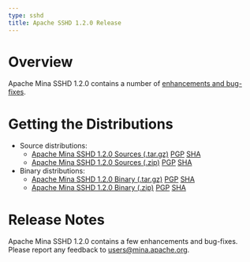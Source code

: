 ```yaml
---
type: sshd
title: Apache SSHD 1.2.0 Release
---
```


# Overview

Apache Mina SSHD 1.2.0 contains a number of [enhancements and bug-fixes](https://issues.apache.org/jira/secure/ReleaseNote.jspa?projectId=12310849&version=12334702).

# Getting the Distributions

* Source distributions:
    * [Apache Mina SSHD 1.2.0 Sources (.tar.gz)](https://archive.apache.org/dist/mina/sshd/1.2.0/apache-sshd-1.2.0-src.tar.gz) [PGP](https://archive.apache.org/dist/mina/sshd/1.2.0/apache-sshd-1.2.0-src.tar.gz.asc) [SHA](https://archive.apache.org/dist/mina/sshd/1.2.0/apache-sshd-1.2.0-src.tar.gz.sha1)
    * [Apache Mina SSHD 1.2.0 Sources (.zip)](https://archive.apache.org/dist/mina/sshd/1.2.0/apache-sshd-1.2.0-src.zip) [PGP](https://archive.apache.org/dist/mina/sshd/1.2.0/apache-sshd-1.2.0-src.zip.asc) [SHA](https://archive.apache.org/dist/mina/sshd/1.2.0/apache-sshd-1.2.0-src.zip.sha1)
* Binary distributions:
    * [Apache Mina SSHD 1.2.0 Binary (.tar.gz)](https://archive.apache.org/dist/mina/sshd/1.2.0/apache-sshd-1.2.0.tar.gz) [PGP](https://archive.apache.org/dist/mina/sshd/1.2.0/apache-sshd-1.2.0.tar.gz.asc) [SHA](https://archive.apache.org/dist/mina/sshd/1.2.0/apache-sshd-1.2.0.tar.gz.sha1)
    * [Apache Mina SSHD 1.2.0 Binary (.zip)](https://archive.apache.org/dist/mina/sshd/1.2.0/apache-sshd-1.2.0.zip) [PGP](https://archive.apache.org/dist/mina/sshd/1.2.0/apache-sshd-1.2.0.zip.asc) [SHA](https://archive.apache.org/dist/mina/sshd/1.2.0/apache-sshd-1.2.0.zip.sha1)

# Release Notes

Apache Mina SSHD 1.2.0 contains a few enhancements and bug-fixes.
Please report any feedback to [users@mina.apache.org](mailto:users@mina.apache.org).
